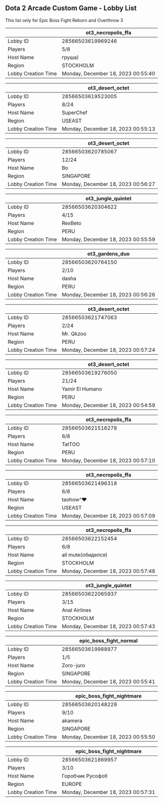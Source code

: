 ## Dota 2 Arcade Custom Game - Lobby List

This list only for Epic Boss Fight Reborn and Overthrow 3

|  | ot3_necropolis_ffa |
| ------ | ------ |
| Lobby ID | 28566503619969246 |
| Players | 5/8 |
| Host Name | груша) |
| Region | STOCKHOLM |
| Lobby Creation Time | Monday, December 18, 2023 00:55:40 |


|  | ot3_desert_octet |
| ------ | ------ |
| Lobby ID | 28566503619523005 |
| Players | 8/24 |
| Host Name | SuperChef |
| Region | USEAST |
| Lobby Creation Time | Monday, December 18, 2023 00:55:13 |


|  | ot3_desert_octet |
| ------ | ------ |
| Lobby ID | 28566503620785067 |
| Players | 12/24 |
| Host Name | Bo |
| Region | SINGAPORE |
| Lobby Creation Time | Monday, December 18, 2023 00:56:27 |


|  | ot3_jungle_quintet |
| ------ | ------ |
| Lobby ID | 28566503620304622 |
| Players | 4/15 |
| Host Name | RexBeto |
| Region | PERU |
| Lobby Creation Time | Monday, December 18, 2023 00:55:59 |


|  | ot3_gardens_duo |
| ------ | ------ |
| Lobby ID | 28566503620764150 |
| Players | 2/10 |
| Host Name | dasha |
| Region | PERU |
| Lobby Creation Time | Monday, December 18, 2023 00:56:26 |


|  | ot3_desert_octet |
| ------ | ------ |
| Lobby ID | 28566503621747063 |
| Players | 2/24 |
| Host Name | Mr. Qkzoo |
| Region | PERU |
| Lobby Creation Time | Monday, December 18, 2023 00:57:24 |


|  | ot3_desert_octet |
| ------ | ------ |
| Lobby ID | 28566503619276050 |
| Players | 21/24 |
| Host Name | Yamir El Humano |
| Region | PERU |
| Lobby Creation Time | Monday, December 18, 2023 00:54:59 |


|  | ot3_necropolis_ffa |
| ------ | ------ |
| Lobby ID | 28566503621516278 |
| Players | 6/8 |
| Host Name | TatTOO |
| Region | PERU |
| Lobby Creation Time | Monday, December 18, 2023 00:57:10 |


|  | ot3_necropolis_ffa |
| ------ | ------ |
| Lobby ID | 28566503621496318 |
| Players | 6/8 |
| Host Name | taohow^♥ |
| Region | USEAST |
| Lobby Creation Time | Monday, December 18, 2023 00:57:09 |


|  | ot3_necropolis_ffa |
| ------ | ------ |
| Lobby ID | 28566503622152454 |
| Players | 6/8 |
| Host Name | all mute(обиделся) |
| Region | STOCKHOLM |
| Lobby Creation Time | Monday, December 18, 2023 00:57:48 |


|  | ot3_jungle_quintet |
| ------ | ------ |
| Lobby ID | 28566503622065937 |
| Players | 3/15 |
| Host Name | Anal Airlines |
| Region | STOCKHOLM |
| Lobby Creation Time | Monday, December 18, 2023 00:57:43 |


|  | epic_boss_fight_normal |
| ------ | ------ |
| Lobby ID | 28566503619988977 |
| Players | 1/5 |
| Host Name | Zoro-juro |
| Region | SINGAPORE |
| Lobby Creation Time | Monday, December 18, 2023 00:55:41 |


|  | epic_boss_fight_nightmare |
| ------ | ------ |
| Lobby ID | 28566503620148228 |
| Players | 9/10 |
| Host Name | akamera |
| Region | SINGAPORE |
| Lobby Creation Time | Monday, December 18, 2023 00:55:50 |


|  | epic_boss_fight_nightmare |
| ------ | ------ |
| Lobby ID | 28566503621869957 |
| Players | 3/10 |
| Host Name | Горобчик Русофоб |
| Region | EUROPE |
| Lobby Creation Time | Monday, December 18, 2023 00:57:31 |


